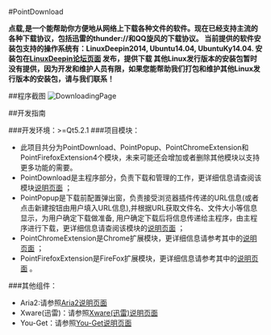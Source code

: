 #PointDownload

**点载,是一个能帮助你方便地从网络上下载各种文件的软件。现在已经支持主流的各种下载协议，包括迅雷的thunder://和QQ旋风的下载协议。
当前提供的软件安装包支持的操作系统有：LinuxDeepin2014, Ubuntu14.04, UbuntuKy14.04.
安装包在[LinuxDeepin论坛页面](http://bbs.deepin.org/forum.php?mod=viewthread&tid=21124) 发布，提供下载
其他Linux发行版本的安装包暂时没有提供，因为开发和维护人员有限，如果您能帮助我们打包和维护其他Linux发行版本的安装包，请与我们联系！**

##程序截图
![DownloadingPage](https://github.com/PointTeam/PointDownload/blob/gh-pages/images/PointDownloadScreenshot/PointDownloadMainUI/downloading.png  "DownloadingPage")

##开发指南

###开发环境：>=Qt5.2.1
###项目模块：
- 此项目共分为PointDownload、PointPopup、PointChromeExtension和PointFirefoxExtension4个模块，未来可能还会增加或者删除其他模块以支持更多功能的需要。
- PointDownload是主程序部分，负责下载和管理的工作，更详细信息请查阅该模块[说明页面](https://github.com/PointTeam/PointDownload/wiki/PointDownload%E4%B8%BB%E7%A8%8B%E5%BA%8F%E5%BC%80%E5%8F%91%E6%8C%87%E5%8D%97) ；
- PointPopup是下载前配置弹出窗，负责接受浏览器插件传递的URL信息(或者点击新建按钮由用户填入URL信息),并根据URL获取文件名、文件大小等信息显示，为用户确定下载做准备, 用户确定下载后将信息传递给主程序，由主程序进行下载，更详细信息请查阅该模块的[说明页面](https://github.com/PointTeam/PointDownload/wiki/PointPopup-%E5%BC%B9%E5%87%BA%E7%AA%97%E5%BC%80%E5%8F%91%E6%8C%87%E5%8D%97) ；
- PointChromeExtension是Chrome扩展模块，更详细信息请参考其中的[说明页面](https://github.com/PointTeam/PointDownload/wiki/PointChromeExtension%E5%BC%80%E5%8F%91%E6%8C%87%E5%8D%97) ；
- PointFirefoxExtension是FireFox扩展模块，更详细信息请参考其中的[说明页面](https://github.com/PointTeam/PointDownload/wiki/PointFirefoxExtension%E5%BC%80%E5%8F%91%E6%8C%87%E5%8D%97) 。

###其他组件：
- Aria2:请参照[Aria2说明页面](https://github.com/PointTeam/PointDownload/wiki/Aria2%E4%BD%BF%E7%94%A8%E8%AF%B4%E6%98%8E) 
- Xware(迅雷)：请参照[Xware(迅雷)说明页面](https://github.com/PointTeam/PointDownload/wiki/Xware(%E8%BF%85%E9%9B%B7)%E4%BD%BF%E7%94%A8%E8%AF%B4%E6%98%8E) 
- You-Get：请参照[You-Get说明页面](https://github.com/PointTeam/PointDownload/wiki/%E4%BD%BF%E7%94%A8You-Get%E4%B8%8B%E8%BD%BD%E5%9C%A8%E7%BA%BF%E8%A7%86%E9%A2%91) 
